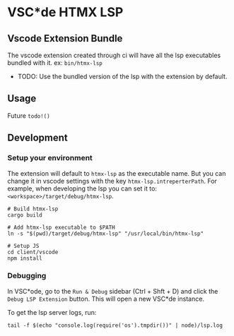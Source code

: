 # VSC\*de HTMX LSP

## Vscode Extension Bundle

The vscode extension created through ci will have all the lsp executables bundled with it. ex: `bin/htmx-lsp`
- TODO: Use the bundled version of the lsp with the extension by default.

## Usage

Future `todo!()`

## Development

### Setup your environment

The extension will default to `htmx-lsp` as the executable name. But you can change it in vscode settings with the key `htmx-lsp.intreperterPath`. For example, when developing the lsp you can set it to: `<workspace>/target/debug/htmx-lsp`.

```console
# Build htmx-lsp
cargo build

# Add htmx-lsp executable to $PATH
ln -s "$(pwd)/target/debug/htmx-lsp" "/usr/local/bin/htmx-lsp"

# Setup JS
cd client/vscode
npm install
```

### Debugging

In VSC\*ode, go to the `Run & Debug` sidebar (Ctrl + Shft + D) and click the `Debug LSP Extension` button. This will open a new VSC\*de instance.

To get the lsp server logs, run:

```console
tail -f $(echo "console.log(require('os').tmpdir())" | node)/lsp.log
```

